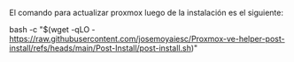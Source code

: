 El comando para actualizar proxmox luego de la instalación es el siguiente:

bash -c "$(wget -qLO - https://raw.githubusercontent.com/josemoyaiesc/Proxmox-ve-helper-post-install/refs/heads/main/Post-Install/post-install.sh)"